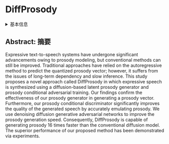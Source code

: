 # DiffProsody

<details>
<summary>基本信息</summary>

- 标题: "DiffProsody: Diffusion-based Latent Prosody Generation for Expressive Speech Synthesis with Prosody Conditional Adversarial Training"
- 作者: 
  - 01 Hyung-Seok Oh 
  - 02 Sang-Hoon Lee 
  - 03 Seong-Whan Lee
- 链接: 
  - [ArXiv](https://arxiv.org/abs/2307.16549)
  - [Publication]()
  - [Github]()
  - [Demo]()
- 文件: 
  - [ArXiv] #TODO
  - [Publication] #TODO

</details>

## Abstract: 摘要

Expressive text-to-speech systems have undergone significant advancements owing to prosody modeling, but conventional methods can still be improved. 
Traditional approaches have relied on the autoregressive method to predict the quantized prosody vector; however, it suffers from the issues of long-term dependency and slow inference. 
This study proposes a novel approach called DiffProsody in which expressive speech is synthesized using a diffusion-based latent prosody generator and prosody conditional adversarial training. 
Our findings confirm the effectiveness of our prosody generator in generating a prosody vector. 
Furthermore, our prosody conditional discriminator significantly improves the quality of the generated speech by accurately emulating prosody. 
We use denoising diffusion generative adversarial networks to improve the prosody generation speed. 
Consequently, DiffProsody is capable of generating prosody 16 times faster than the conventional diffusion model. 
The superior performance of our proposed method has been demonstrated via experiments.
